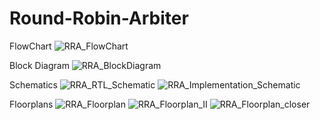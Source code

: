 # Round-Robin-Arbiter

FlowChart
![RRA_FlowChart](https://github.com/user-attachments/assets/e9b4a297-c99c-4282-a5af-1ad993ee3364)

Block Diagram
![RRA_BlockDiagram](https://github.com/user-attachments/assets/b1ac95cc-1d42-43c7-8bec-c465e791da2d)

Schematics
![RRA_RTL_Schematic](https://github.com/user-attachments/assets/3dcfa1c2-2ca9-4cfe-ae2a-77b23dbee201)
![RRA_Implementation_Schematic](https://github.com/user-attachments/assets/94cc84af-33de-49ab-97ae-59e1f684a09c)

Floorplans
![RRA_Floorplan](https://github.com/user-attachments/assets/9a046c01-d38d-4187-b259-8cb15c2086d0)
![RRA_Floorplan_II](https://github.com/user-attachments/assets/05fa7298-e384-495a-8ae3-a0d45b63167c)
![RRA_Floorplan_closer](https://github.com/user-attachments/assets/bef2b24c-49da-4880-981d-fe0c1c672784)
